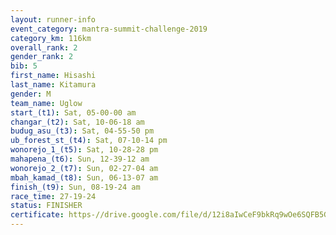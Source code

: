 ```yaml
---
layout: runner-info 
event_category: mantra-summit-challenge-2019 
category_km: 116km 
overall_rank: 2
gender_rank: 2
bib: 5
first_name: Hisashi
last_name: Kitamura
gender: M
team_name: Uglow
start_(t1): Sat, 05-00-00 am
changar_(t2): Sat, 10-06-18 am
budug_asu_(t3): Sat, 04-55-50 pm
ub_forest_st_(t4): Sat, 07-10-14 pm
wonorejo_1_(t5): Sat, 10-28-28 pm
mahapena_(t6): Sun, 12-39-12 am
wonorejo_2_(t7): Sun, 02-27-04 am
mbah_kamad_(t8): Sun, 06-13-07 am
finish_(t9): Sun, 08-19-24 am
race_time: 27-19-24
status: FINISHER
certificate: https-//drive.google.com/file/d/12i8aIwCeF9bkRq9wOe6SQFB5Gifuf96P/view?usp=sharing
---
```

